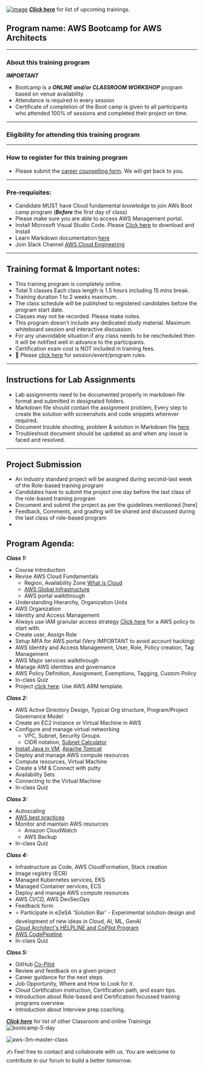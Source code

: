 
[![image](https://user-images.githubusercontent.com/62712515/224561412-dfbc0c5c-6c4c-439d-87f3-e35ed564a5c1.png)](https://e2esolutionarchitect.eventbrite.com)
***[Click here](https://e2esolutionarchitect.eventbrite.com)*** for list of upcoming trainings.

## Program name: AWS Bootcamp for AWS Architects

----------------------------
### About this training program

***IMPORTANT***
- Bootcamp is a ***ONLINE and/or CLASSROOM WORKSHOP*** program based on venue availability
- Attendance is required in every session
- Certificate of completion of the Boot camp is given to all participants who attended 100% of sessions and completed their project on time. 

----------------------------
### Eligibility for attending this training program

----------------------------

### How to register for this training program

- Please submit the [career counselling form](https://e2esolutionarchitect.com/career-counselling/). We will get back to you. 
----------------------------

### Pre-requisites: 
- Candidate MUST have Cloud fundamental knowledge to join AWs Boot camp program
(***Before*** the first day of class)
- Please make sure you are able to access AWS Management portal. 
- Install Microsoft Visual Studio Code. Please [Click here](https://code.visualstudio.com/download) to download and Install
- Learn Markdown documentation [here](https://www.markdownguide.org/cheat-sheet/)
- Join Slack Channel [AWS Cloud Engineering](https://talentdevelop-u8d3237.slack.com/archives/C04JZPZ6SKU)


----------------------------

## Training format & Important notes:

- This training program is completely online.
- Total 5 classes Each class length is 1.5 hours including 15 mins break.
- Training duration 1 to 2 weeks maximum.
- The class schedule will be published to registered candidates before the program start date.
- Classes may not be recorded. Please make notes.
- This program doesn't include any dedicated study material. Maximum whiteboard session and interactive discussion. 
- For any unavoidable situation if any class needs to be rescheduled then it will be notified well in advance to the participants. 
- Certification exam cost is NOT included in training fees.
- 🔔 Please [click here](https://github.com/e2eSolutionArchitect/academy/blob/main/rules.md) for session/event/program rules.  

----------------------------

## Instructions for Lab Assignments
- Lab assignments need to be documented properly in markdown file format and submitted in designated folders.
- Markdown file should contain the assignment problem, Every step to create the solution with screenshots and code snippets wherever required.
- Document trouble shooting, problem & solution in Markdown file [here](https://github.com/e2eSolutionArchitect/KEDB/blob/main/azure/azure-troubleshoot.md).
- Troubleshoot document should be updated as and when any issue is faced and resolved. 

----------------------------

## Project Submission
- An industry standard project will be assigned during second-last week of the Role-based training program
- Candidates have to submit the project one day before the last class of the role-based training program
- Document and submit the project as per the guidelines mentioned [here]
- Feedback, Comments, and grading will be shared and discussed during the last class of role-based program
- 

## Program Agenda:

***Class 1:***
  - Course Introduction
  - Revise AWS Cloud Fundamentals
    - Region, Availability Zone [What is Cloud](https://AWS.microsoft.com/en-us/explore/global-infrastructure) 
    - [AWS Global Infrastructure](#)
    - AWS portal walkthrough
  - Understanding Hierarchy, Organization Units
  - AWS Organization
  - Identity and Access Management
  - Always use IAM granular access strategy [Click here](https://github.com/e2eSolutionArchitect/scripts/blob/main/aws/best-practices/aws-startup-policy.json) for a AWS policy to start with. 
  - Create user, Assign Role
  - Setup MFA for AWS portal (Very IMPORTANT to avoid account hacking)
  - AWS Identity and Access Management, User, Role, Policy creation, Tag Management
  - AWS Major services walkthrough
  - Manage AWS identities and governance
  - AWS Policy Definition, Assignment, Exemptions, Tagging, Custom Policy
  - In-class Quiz
  - Project [click here](https://github.com/e2eSolutionArchitect/academy/blob/main/projects/AWS/small-business-setup.md). Use AWS ARM template.

***Class 2:***
  - AWS Active Directory Design, Typical Org structure, Program/Project Governance Model
  - Create an EC2 instance or Virtual Machine in AWS
  - Configure and manage virtual networking
    - VPC, Subnet, Security Groups
    - CIDR notation, [Subnet Calculator](https://www.davidc.net/sites/default/subnets/subnets.html)
  - [Install Java in VM](https://github.com/e2eSolutionArchitect/scripts/blob/main/java/java-install.md), [Apache Tomcat](https://github.com/e2eSolutionArchitect/scripts/blob/main/tomcat/install-tomcat.md)
  - Deploy and manage AWS compute resources
  - Compute resources, Virtual Machine
  - Create a VM & Connect with putty
  - Availability Sets 
  - Connecting to the Virtual Machine
  - In-class Quiz

***Class 3:***
  - Autoscaling
  - [AWS best practices](https://wa.aws.amazon.com/wellarchitected/2020-07-02T19-33-23/wat.map.en.html)
  - Monitor and maintain AWS resources
    - Amazon CloudWatch
    - AWS Backup
  - In-class Quiz

***Class 4:***
- Infrastructure as Code, AWS CloudFormation, Stack creation
- Image registry (ECR)
- Managed Kubernetes services, EKS
- Managed Container services, ECS
- Deploy and manage AWS compute resources
- AWS CI/CD, AWS DevSecOps
- Feedback form
- ⭐ Participate in e2eSA 'Solution Bar' - Experimental solution design and development of new ideas in Cloud, AI, ML, GenAI
- [Cloud Architect's HELPLINE and CoPilot Program](https://github.com/e2eSolutionArchitect/academy/blob/main/copilot.md)
- [AWS CodePipeline](https://github.com/e2eSolutionArchitect/scripts/tree/main/aws/codepipeline)
- In-class Quiz

***Class 5:***
- GitHub [Co-Pilot](https://www.youtube.com/watch?v=60cGvsP4wyI)
- Review and feedback on a given project
- Career guidance for the next steps
- Job Opportunity, Where and How to Look for it.
- Cloud Certification instruction, Certification path, and exam tips.
- Introduction about Role-based and Certification focussed training programs overview.
- Introduction about Interview prep coaching.     

***[Click here](https://e2esolutionarchitect.eventbrite.com)*** for list of other Classroom and online Trainings 
![bootcamp-5-day](https://github.com/e2eSolutionArchitect/aws-cloud-bootcamp/assets/62712515/86855c32-9a03-4542-bc6e-22f78de33d76)

![aws-3m-master-class](https://github.com/e2eSolutionArchitect/academy/assets/62712515/896abdb8-6d98-4006-8cfa-98d05b442145)


:writing_hand: Feel free to contact and collaborate with us. You are welcome to contribute in our forum to build a better tomorrow. 
